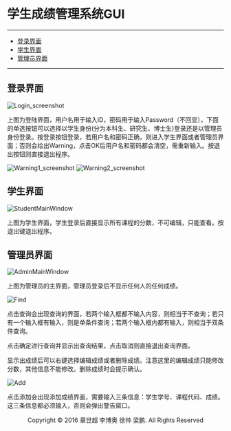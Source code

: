 学生成绩管理系统GUI
====

****

*    [登录界面](#Login)
*    [学生界面](#Student)
*    [管理员界面](#Administrator)

****

<h2 id="Login">登录界面</h2>

![Login_screenshot](https://code.csdn.net/bu2_int/cpp-project/blob/master/screenshots/Login.png)

上图为登陆界面，用户名用于输入ID，密码用于输入Password（不回显），下面的单选按钮可以选择以学生身份(分为本科生、研究生、博士生)登录还是以管理员身份登录。按登录按钮登录，若用户名和密码正确，则进入学生界面或者管理员界面；否则会给出Warning，点击OK后用户名和密码都会清空，需重新输入。按退出按钮则直接退出程序。

![Warning1_screenshot](https://code.csdn.net/bu2_int/cpp-project/blob/master/screenshots/Warning-1.png)
![Warning2_screenshot](https://code.csdn.net/bu2_int/cpp-project/blob/master/screenshots/Warning-2.png)

<h2 id="Student">学生界面</h2>

![StudentMainWindow](https://code.csdn.net/bu2_int/cpp-project/blob/master/screenshots/StudentMainWindow.png)

上图为学生界面，学生登录后直接显示所有课程的分数，不可编辑，只能查看。按退出键退出程序。

<h2 id="Administrator">管理员界面</h2>

![AdminMainWindow](https://code.csdn.net/bu2_int/cpp-project/blob/master/screenshots/AdminMainWindow.png)

上图为管理员的主界面，管理员登录后不显示任何人的任何成绩。

![Find](https://code.csdn.net/bu2_int/cpp-project/blob/master/screenshots/Find.png)

点击查询会出现查询的界面，若两个输入框都不输入内容，则相当于不查询；若只有一个输入框有输入，则是单条件查询；若两个输入框内都有输入，则相当于双条件查询。

点击确定进行查询并显示出查询结果，点击取消则直接退出查询界面。

显示出成绩后可以右键选择编辑成绩或者删除成绩。注意这里的编辑成绩只能修改分数，其他信息不能修改。删除成绩时会提示确认。

![Add](https://code.csdn.net/bu2_int/cpp-project/blob/master/screenshots/Add.png)

点击添加会出现添加成绩界面，需要输入三条信息：学生学号、课程代码、成绩。这三条信息都必须输入，否则会弹出警告窗口。

<center>Copyright &copy; 2016 章世超 李博奥 徐帅 梁鹏. All Rights Reserved</center>

